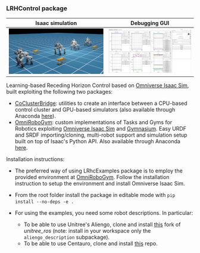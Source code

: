 ### LRHControl package

|Isaac simulation|Debugging GUI|   
|:----------------------------------------------------------------------------:|:----------------------------------------------------------------------------------------------------------------:|
|  <img src="lrhc_examples/docs/images/multirobot_support.png" alt="drawing" width="600" /> | <img src="lrhc_examples/docs/images/gui_light.png#gh-dark-mode-onlylrhc_examples/docs/images/gui_light.png#gh-light-mode-only" alt="drawing" width="500"/>


Learning-based Receding Horizon Control based on [Omniverse Isaac Sim](https://docs.omniverse.nvidia.com/app_isaacsim/app_isaacsim.html), built exploiting the following two packages:
 
- [CoClusterBridge](https://github.com/AndPatr/CoClusterBridge): utilities to create an interface between a CPU-based control cluster and GPU-based simulators (also available through Anaconda [here](https://anaconda.org/AndrePatri/control_cluster_bridge)).
- [OmniRoboGym](https://github.com/AndPatr/OmniRoboGym): custom implementations of Tasks and Gyms for Robotics exploiting [Omniverse Isaac Sim](https://docs.omniverse.nvidia.com/app_isaacsim/app_isaacsim.html) and [Gymnasium](https://gymnasium.farama.org/). Easy URDF and SRDF importing/cloning, multi-robot support and simulation setup built on top of Isaac's Python API. Also available through Anaconda [here](https://anaconda.org/AndrePatri/omni_robo_gym).

Installation instructions:

- The preferred way of using LRhcExamples package is to employ the provided environment at [OmniRoboGym](https://github.com/AndPatr/OmniRoboGym). Follow the installation instruction to setup the environment and install Omniverse Isaac Sim.

- From the root folder install the package in editable mode with ```pip install --no-deps -e .```

- For using the examples, you need some robot descriptions. In particular: 
    - To be able to use Unitree's Aliengo, clone and install [this](https://github.com/AndrePatri/unitree_ros) fork of *unitree_ros* (note: install in your workspace only the ```aliengo_description``` subpackage).
    - To be able to use Centauro, clone and install [this](https://github.com/ADVRHumanoids/iit-centauro-ros-pkg/tree/big_wheels_v2.10) repo.
    

